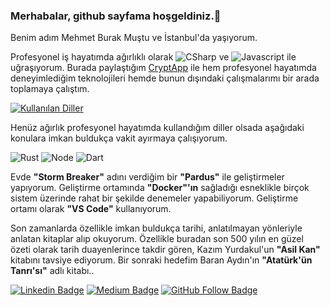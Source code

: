 ### Merhabalar, github sayfama hoşgeldiniz.👋

Benim adım Mehmet Burak Muştu ve İstanbul'da yaşıyorum.

Profesyonel iş hayatımda ağırlıklı olarak ![CSharp](https://img.shields.io/badge/-C%23-239120?style=flat&logo=c%20sharp&logoColor=fff) ve ![Javascript](https://img.shields.io/badge/-javascript-e5cf0d?logo=javascript&logoColor=white) ile uğraşıyorum. Burada paylaştığım [CryptApp](https://github.com/brkmustu/cryptapp) ile hem profesyonel hayatımda deneyimlediğim teknolojileri hemde bunun dışındaki çalışmalarımı bir arada toplamaya çalıştım.

[![Kullanılan Diller](https://github-readme-stats-sigma-five.vercel.app/api/top-langs/?username=brkmustu&layout=compact&langs_count=5&hide=html,smarty)](https://github-readme-stats-sigma-five.vercel.app/api/top-langs/?username=brkmustu&layout=compact&langs_count=5&hide=html,smarty)

Henüz ağırlık profesyonel hayatımda kullandığım diller olsada aşağıdaki konulara imkan buldukça vakit ayırmaya çalışıyorum.

![Rust](https://img.shields.io/badge/rust-%23000000.svg?&style=flat&logo=rust&logoColor=white)
![Node](https://img.shields.io/badge/node.js%20-%2343853D.svg?&style=flat&logo=node.js&logoColor=white)
![Dart](https://img.shields.io/badge/dart-%230175C2.svg?&style=flat&logo=dart&logoColor=white)

Evde **"Storm Breaker"** adını verdiğim bir **"Pardus"** ile geliştirmeler yapıyorum. Geliştirme ortamında **"Docker"'ın** sağladığı esneklikle birçok sistem üzerinde rahat bir şekilde denemeler yapabiliyorum. Geliştirme ortamı olarak **"VS Code"** kullanıyorum.

Son zamanlarda özellikle imkan buldukça tarihi, anlatılmayan yönleriyle anlatan kitaplar alıp okuyorum. Özellikle buradan son 500 yılın en güzel özeti olarak tarih duayenlerince takdir gören, Kazım Yurdakul'un **"Asil Kan"** kitabını tavsiye ediyorum. Bir sonraki hedefim Baran Aydın'ın **"Atatürk'ün Tanrı'sı"** adlı kitabı..

[![Linkedin Badge](https://img.shields.io/badge/-Linkedin-blue?style=flat&logo=Linkedin&logoColor=white&link=https://www.linkedin.com/in/mehmetburakmustu/)](https://www.linkedin.com/in/mehmetburakmustu/) [![Medium Badge](https://img.shields.io/badge/-Medium-black?style=flat&logo=Medium&logoColor=white&link=https://medium.com/@brkmustu)](https://medium.com/@brkmustu) [![GitHub Follow Badge](https://img.shields.io/github/followers/brkmustu?label=follow&style=social)](https://github.com/brkmustu)

